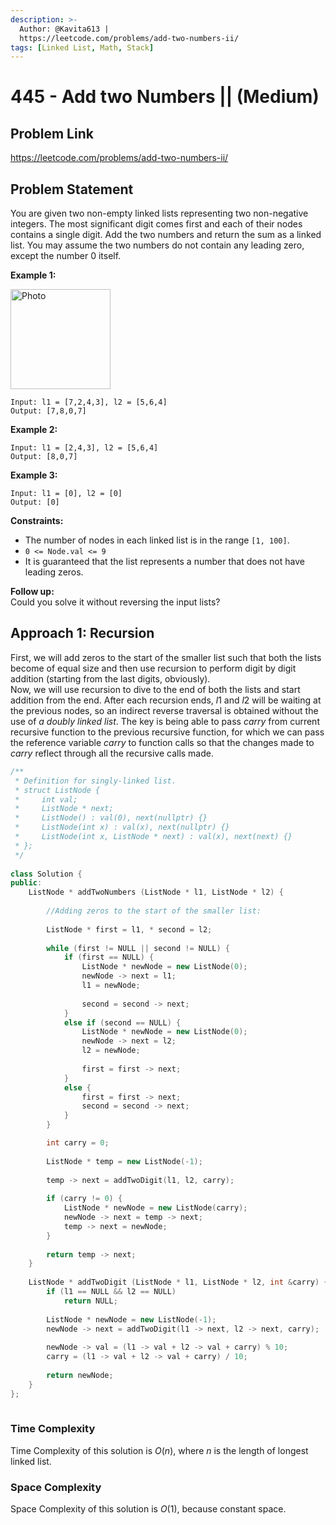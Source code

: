 ```yaml
---
description: >-
  Author: @Kavita613 |
  https://leetcode.com/problems/add-two-numbers-ii/
tags: [Linked List, Math, Stack]
---
```


# 445 - Add two Numbers || (Medium) 

## Problem Link

https://leetcode.com/problems/add-two-numbers-ii/

## Problem Statement

You are given two non-empty linked lists representing two non-negative integers. The most significant digit comes first and each of their nodes contains a single digit. 
Add the two numbers and return the sum as a linked list. 
You may assume the two numbers do not contain any leading zero, except the number 0 itself.

**Example 1:**

<img src="https://assets.leetcode.com/uploads/2021/04/09/sumii-linked-list.jpg" alt="Photo" height="160" />

```
Input: l1 = [7,2,4,3], l2 = [5,6,4]
Output: [7,8,0,7] 
```

**Example 2:**

```
Input: l1 = [2,4,3], l2 = [5,6,4]
Output: [8,0,7]
```

**Example 3:**

```
Input: l1 = [0], l2 = [0]
Output: [0]
```

**Constraints:**

- The number of nodes in each linked list is in the range `[1, 100]`.
- `0 <= Node.val <= 9`
- It is guaranteed that the list represents a number that does not have leading zeros.

**Follow up:**  
Could you solve it without reversing the input lists?

## Approach 1: Recursion
First, we will add zeros to the start of the smaller list such that both the lists become of equal size and then use recursion to perform digit by digit 
addition (starting from the last digits, obviously).  
Now, we will use recursion to dive to the end of both the lists and start addition from the end. After each recursion ends, $l1$ and $l2$ will be waiting 
at the previous nodes, so an indirect reverse traversal is obtained without the use of $a$ $doubly$ $linked$ $list$. The key is being able to pass $carry$ 
from current recursive function to the previous recursive function, for which we can pass the reference variable $carry$ to function calls so that the changes made 
to $carry$ reflect through all the recursive calls made.


<Tabs>

<TabItem value="cpp" label="C++">
<SolutionAuthor name="@Kavita613"/>

```cpp
/**
 * Definition for singly-linked list.
 * struct ListNode {
 *     int val;
 *     ListNode * next;
 *     ListNode() : val(0), next(nullptr) {}
 *     ListNode(int x) : val(x), next(nullptr) {}
 *     ListNode(int x, ListNode * next) : val(x), next(next) {}
 * };
 */
  
class Solution {
public:
    ListNode * addTwoNumbers (ListNode * l1, ListNode * l2) {
        
        //Adding zeros to the start of the smaller list:
        
        ListNode * first = l1, * second = l2;
        
        while (first != NULL || second != NULL) {
            if (first == NULL) {
                ListNode * newNode = new ListNode(0);
                newNode -> next = l1;
                l1 = newNode;
                
                second = second -> next;
            }
            else if (second == NULL) {
                ListNode * newNode = new ListNode(0);
                newNode -> next = l2;
                l2 = newNode;
                
                first = first -> next;
            }
            else {
                first = first -> next;
                second = second -> next;
            }
        }

        int carry = 0;
        
        ListNode * temp = new ListNode(-1);
        
        temp -> next = addTwoDigit(l1, l2, carry);
        
        if (carry != 0) {
            ListNode * newNode = new ListNode(carry);
            newNode -> next = temp -> next;
            temp -> next = newNode;
        }
        
        return temp -> next;
    }
    
    ListNode * addTwoDigit (ListNode * l1, ListNode * l2, int &carry) {
        if (l1 == NULL && l2 == NULL) 
            return NULL;
        
        ListNode * newNode = new ListNode(-1);
        newNode -> next = addTwoDigit(l1 -> next, l2 -> next, carry);
        
        newNode -> val = (l1 -> val + l2 -> val + carry) % 10;
        carry = (l1 -> val + l2 -> val + carry) / 10;
        
        return newNode;
    }
}; 
  
```

</TabItem>

</Tabs>

### Time Complexity

Time Complexity of this solution is $O(n)$, where $n$ is the length of longest linked list.  
  
### Space Complexity
  
Space Complexity of this solution is $O(1)$, because constant space.

